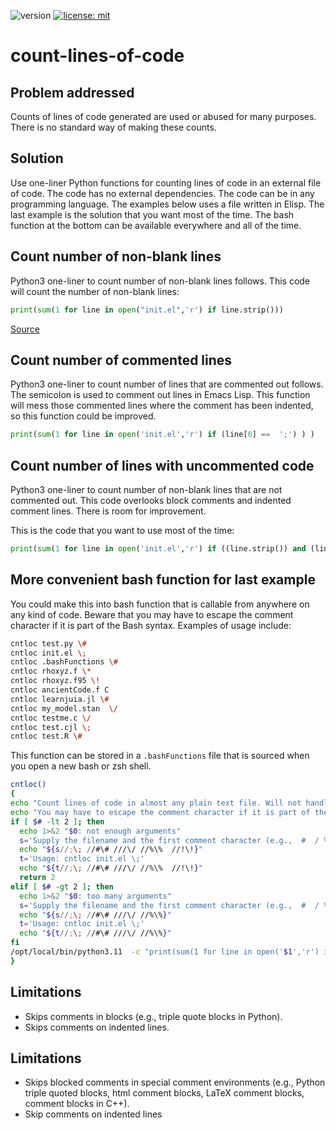 ![version](https://img.shields.io/static/v1?label=count-lines-of-code&message=0.1&color=brightcolor)
[![license: mit](https://img.shields.io/badge/license-mit-blue.svg)](https://opensource.org/licenses/mit)


# count-lines-of-code

## Problem addressed
Counts of lines of code generated are used or abused for many purposes.
There is no standard way of making these counts.

## Solution
Use one-liner Python functions for counting lines of code in an external file of code.
The code has no external dependencies.
The code can be in any programming language.
The examples below uses a file written in Elisp.
The last example is the solution that you want most of the time.
The bash function at the bottom can be available everywhere and all of the time.


## Count number of non-blank lines

Python3 one-liner to count number of non-blank lines follows. 
This code will count the number of non-blank lines:

```python
print(sum(1 for line in open("init.el",'r') if line.strip()))
```
[Source](https://stackoverflow.com/questions/10673560/count-number-of-lines-in-a-txt-file-with-python-excluding-blank-lines)

## Count number of commented lines

Python3 one-liner to count number of lines that are commented out follows.
The semicolon is used to comment out lines in Emacs Lisp.
This function will mess those commented lines where the comment has been indented, so this function could be improved.

```python
print(sum(1 for line in open('init.el','r') if (line[0] ==  ';') ) )
```


## Count number of lines with uncommented code

Python3 one-liner to count number of non-blank lines that are not commented out.
This code overlooks block comments and indented  comment lines.
There is room for improvement.

This is the code that you want to use most of the time:

```python
print(sum(1 for line in open('init.el','r') if ((line.strip()) and (line[0] != ';') ) ) )
```


##  More convenient bash function for last example

You could make this into bash function that is callable from anywhere on any kind of code.
Beware that you may have to escape the comment character if it is part of the Bash syntax.
Examples of usage include:

```bash
cntloc test.py \#
cntloc init.el \;
cntloc .bashFunctions \#
cntloc rhoxyz.f \*
cntloc rhoxyz.f95 \!
cntloc ancientCode.f C
cntloc learnjuia.jl \#
cntloc my_model.stan  \/
cntloc testme.c \/
cntloc test.cjl \;
cntloc test.R \#
```

This function can be stored in a `.bashFunctions` file that is sourced when you open a new bash or zsh shell.

```bash
cntloc()
{
echo "Count lines of code in almost any plain text file. Will not handle block comments correctly."
echo "You may have to escape the comment character if it is part of the bash syntax."
if [ $# -lt 2 ]; then
  echo 1>&2 "$0: not enough arguments"
  s='Supply the filename and the first comment character (e.g.,  #  / % ; C * !)'
  echo "${s//;\; //#\# ///\/ //%\%  //!\!}"
  t='Usage: cntloc init.el \;'
  echo "${t//;\; //#\# ///\/ //%\%  //!\!}"
  return 2
elif [ $# -gt 2 ]; then
  echo 1>&2 "$0: too many arguments"
  s='Supply the filename and the first comment character (e.g.,  #  / % ; C  * !)'
  echo "${s//;\; //#\# ///\/ //%\%}"
  t='Usage: cntloc init.el \;'
  echo "${t//;\; //#\# ///\/ //%\%}"
fi
/opt/local/bin/python3.11  -c "print(sum(1 for line in open('$1','r') if ( (line.strip()) and (line[0] != '$2') ) ))"
}
```

##  Limitations

- Skips comments in blocks (e.g., triple quote blocks in  Python).
- Skips comments on indented lines.

## Limitations

- Skips blocked comments in special comment environments (e.g., Python triple quoted blocks, html comment blocks, LaTeX comment blocks, comment blocks in C++).
- Skip comments on indented lines
